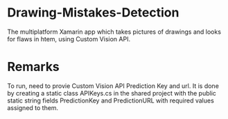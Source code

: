 # Drawing-Mistakes-Detection
The multiplatform Xamarin app which takes pictures of drawings and looks for flaws in htem, using Custom Vision API.

# Remarks
To run, need to provie Custom Vision API Prediction Key and url. It is done by creating a static class APIKeys.cs in 
the shared project with the public static string fields PredictionKey and PredictionURL with required values assigned to them.
